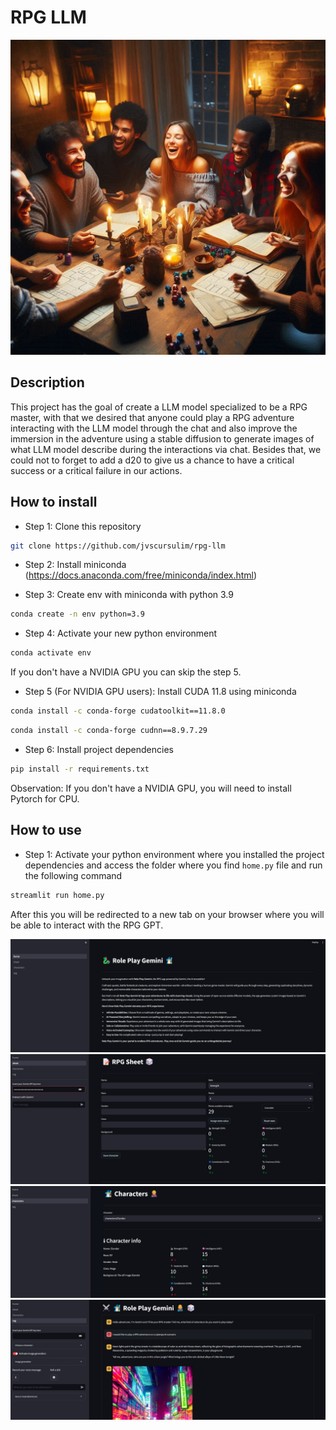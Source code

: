 # RPG LLM

![image](img/rpg_game.jpeg)

## Description

This project has the goal of create a LLM model specialized to be a RPG master, with that we desired that anyone could play a RPG adventure interacting with the LLM model through the chat and also improve the immersion in the adventure using a stable diffusion to generate images of what LLM model describe during the interactions via chat. Besides that, we could not to forget to add a d20 to give us a chance to have a critical success or a critical failure in our actions.  

## How to install

* Step 1: Clone this repository
```bash
git clone https://github.com/jvscursulim/rpg-llm
```

* Step 2: Install miniconda (https://docs.anaconda.com/free/miniconda/index.html)

* Step 3: Create env with miniconda with python 3.9
```bash
conda create -n env python=3.9
```

* Step 4: Activate your new python environment
```bash
conda activate env
```

If you don't have a NVIDIA GPU you can skip the step 5.
* Step 5 (For NVIDIA GPU users): Install CUDA 11.8 using miniconda
```bash
conda install -c conda-forge cudatoolkit==11.8.0
```

```bash
conda install -c conda-forge cudnn==8.9.7.29
```

* Step 6: Install project dependencies
```bash
pip install -r requirements.txt
```
Observation: If you don't have a NVIDIA GPU, you will need to install Pytorch for CPU.

## How to use

* Step 1: Activate your python environment where you installed the project dependencies and access the folder where you find `home.py` file and run the following command 
```bash
streamlit run home.py
```
After this you will be redirected to a new tab on your browser where you will be able to interact with the RPG GPT.

![image](img/print_home.jpg)
![image](img/print_rpg_sheet.jpg)
![image](img/print_characters.jpg)
![image](img/print_rpg.jpg)


